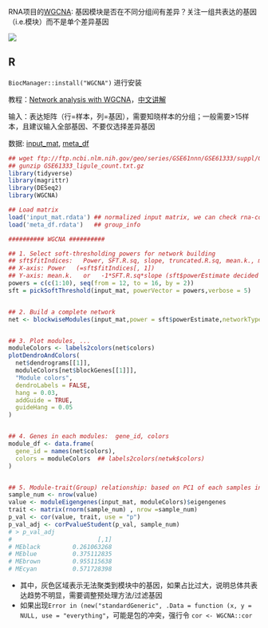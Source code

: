 

RNA项目的[WGCNA](https://www.rdocumentation.org/packages/WGCNA): 基因模块是否在不同分组间有差异？关注一组共表达的基因（i.e.模块）而不是单个差异基因


![](https://media.springernature.com/full/springer-static/image/art%3A10.1186%2F1471-2105-9-559/MediaObjects/12859_2008_Article_2544_Fig1_HTML.jpg?as=webp)




## R

```BiocManager::install("WGCNA")``` 进行安装

教程：[Network analysis with WGCNA](https://bioinformaticsworkbook.org/tutorials/wgcna.html)，[中文讲解](https://www.jianshu.com/p/b24e5f52a7a7)

输入：表达矩阵（行=样本，列=基因），需要知晓样本的分组；一般需要>15样本，且建议输入全部基因、不要仅选择差异基因


数据: [input_mat](./WGCNA/input_mat.rdata), [meta_df](./WGCNA/meta_df.rdata)
```R
## wget ftp://ftp.ncbi.nlm.nih.gov/geo/series/GSE61nnn/GSE61333/suppl/GSE61333_ligule_count.txt.gz
## gunzip GSE61333_ligule_count.txt.gz
library(tidyverse)    
library(magrittr)  
library(DESeq2)
library(WGCNA)   

## Load matrix
load('input_mat.rdata') ## normalized input matrix, we can check rna-counts of each sample via violin_plots
load('meta_df.rdata')   ## group_info

########## WGCNA ##########

## 1. Select soft-thresholding powers for network building
## sft$fitIndices:   Power, SFT.R.sq, slope, truncated.R.sq, mean.k., median.k., max.k
## X-axis: Power   (=sft$fitIndices[, 1])
## Y-axis: mean.k.   or   -1*SFT.R.sq*slope (sft$powerEstimate decided upon this value)
powers = c(c(1:10), seq(from = 12, to = 16, by = 2))
sft = pickSoftThreshold(input_mat, powerVector = powers,verbose = 5)


## 2. Build a complete network
net <- blockwiseModules(input_mat,power = sft$powerEstimate,networkType = "signed")


## 3. Plot modules, ...
moduleColors <- labels2colors(net$colors)
plotDendroAndColors(
  net$dendrograms[[1]],
  moduleColors[net$blockGenes[[1]]],
  "Module colors",
  dendroLabels = FALSE,
  hang = 0.03,
  addGuide = TRUE,
  guideHang = 0.05
)


## 4. Genes in each modules:  gene_id, colors
module_df <- data.frame(
  gene_id = names(net$colors),
  colors = moduleColors  ## labels2colors(netwk$colors)
)


## 5. Module-trait(Group) relationship: based on PC1 of each samples in each module (the so-called eigengenes)
sample_num <- nrow(value)
value <- moduleEigengenes(input_mat, moduleColors)$eigengenes
trait <- matrix(rnorm(sample_num) , nrow =sample_num)
p_val <- cor(value, trait, use = "p")
p_val_adj <- corPvalueStudent(p_val, sample_num)
# > p_val_adj
#                        [,1]
# MEblack         0.261063268
# MEblue          0.375112835
# MEbrown         0.955115638
# MEcyan          0.571728398
```

* 其中，灰色区域表示无法聚类到模块中的基因，如果占比过大，说明总体共表达趋势不明显，需要调整预处理方法/过滤基因
* 如果出现```Error in (new("standardGeneric", .Data = function (x, y = NULL, use = "everything"```，可能是包的冲突，强行令 ```cor <- WGCNA::cor```

